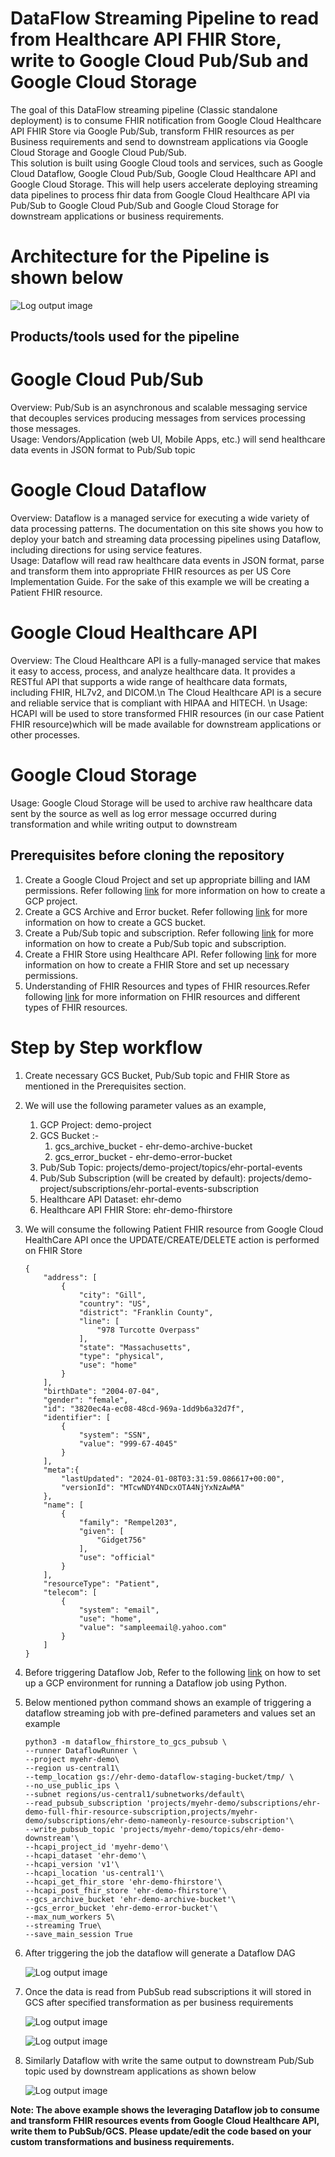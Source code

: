# DataFlow Streaming Pipeline to read from Healthcare API FHIR Store, write to Google Cloud Pub/Sub and Google Cloud Storage


The goal of this DataFlow streaming pipeline (Classic standalone deployment) is to consume FHIR notification from Google Cloud Healthcare API FHIR Store via Google Pub/Sub, transform FHIR resources as per Business requirements and send to downstream applications via Google Cloud Storage and Google Cloud Pub/Sub.  
This solution is built using Google Cloud tools and services, such as Google Cloud Dataflow, Google Cloud Pub/Sub, Google Cloud Healthcare API and Google Cloud Storage.
This will help users accelerate deploying streaming data pipelines to process fhir data from Google Cloud Healthcare API via Pub/Sub to Google Cloud Pub/Sub and Google Cloud Storage for downstream applications or business requirements.


# Architecture for the Pipeline is shown below
 
 ![Log output image](./images/dataflow_architecture_fhirstore_to_gcs_pubsub.png)

## Products/tools used for the pipeline

# Google Cloud Pub/Sub
Overview: Pub/Sub is an asynchronous and scalable messaging service that decouples services producing messages from services processing those messages.  
Usage: Vendors/Application (web UI, Mobile Apps, etc.) will send healthcare data events in JSON format to Pub/Sub topic  

# Google Cloud Dataflow
Overview: Dataflow is a managed service for executing a wide variety of data processing patterns. The documentation on this site shows you how to deploy your batch and streaming data processing pipelines using Dataflow, including directions for using service features.  
Usage: Dataflow will read raw healthcare data events in JSON format, parse and transform them into appropriate FHIR resources as per US Core Implementation Guide. For the sake of this example we will be creating a Patient FHIR resource.

# Google Cloud Healthcare API 
Overview: The Cloud Healthcare API is a fully-managed service that makes it easy to access, process, and analyze healthcare data. It provides a RESTful API that supports a wide range of healthcare data formats, including FHIR, HL7v2, and DICOM.\n
The Cloud Healthcare API is a secure and reliable service that is compliant with HIPAA and HITECH. \n
Usage: HCAPI will be used to store transformed FHIR resources (in our case Patient FHIR resource)which will be made available for downstream applications or other processes.

# Google Cloud Storage
Usage: Google Cloud Storage will be used to archive raw healthcare data sent by the source as well as log error message occurred during transformation and while writing output to downstream


## Prerequisites before cloning the repository
1. Create a Google Cloud Project and set up appropriate billing and IAM permissions. Refer following [link](https://developers.google.com/workspace/guides/create-project) for more information on how to create a GCP project.
2. Create a GCS Archive and Error bucket. Refer following [link](https://cloud.google.com/storage/docs/creating-buckets) for more information on how to create a GCS bucket.
3. Create a Pub/Sub topic and subscription. Refer following [link](https://cloud.google.com/pubsub/docs/create-topic#pubsub_create_topic-Console) for more information on how to create a Pub/Sub topic and subscription.
4. Create a FHIR Store using Healthcare API. Refer following [link](https://cloud.google.com/healthcare-api/docs/how-tos/fhir#healthcare-create-fhir-store-console) for more information on how to create a FHIR Store and set up necessary permissions.
5. Understanding of FHIR Resources and types of FHIR resources.Refer following [link](https://build.fhir.org/ig/HL7/US-Core/) for more information on FHIR resources and different types of FHIR resources.


# Step by Step workflow

1. Create necessary GCS Bucket, Pub/Sub topic and FHIR Store as mentioned in the Prerequisites section.  
2. We will use the following parameter values as an example,
    1. GCP Project: demo-project  
    2. GCS Bucket :-  
        1. gcs_archive_bucket - ehr-demo-archive-bucket  
        2. gcs_error_bucket - ehr-demo-error-bucket  
    3. Pub/Sub Topic: projects/demo-project/topics/ehr-portal-events  
    4. Pub/Sub Subscription (will be created by default): projects/demo-project/subscriptions/ehr-portal-events-subscription  
    5. Healthcare API Dataset: ehr-demo  
    6. Healthcare API FHIR Store: ehr-demo-fhirstore  
3. We will consume the following Patient FHIR resource from Google Cloud HealthCare API once the UPDATE/CREATE/DELETE action is performed on FHIR Store
    ```
    {
        "address": [
            {
                "city": "Gill",
                "country": "US",
                "district": "Franklin County",
                "line": [
                    "978 Turcotte Overpass"
                ],
                "state": "Massachusetts",
                "type": "physical",
                "use": "home"
            }
        ],
        "birthDate": "2004-07-04",
        "gender": "female",
        "id": "3820ec4a-ec08-48cd-969a-1dd9b6a32d7f",
        "identifier": [
            {
                "system": "SSN",
                "value": "999-67-4045"
            }
        ],
        "meta":{
            "lastUpdated": "2024-01-08T03:31:59.086617+00:00",
            "versionId": "MTcwNDY4NDcxOTA4NjYxNzAwMA"
        },
        "name": [
            {
                "family": "Rempel203",
                "given": [
                    "Gidget756"
                ],
                "use": "official"
            }
        ],
        "resourceType": "Patient",
        "telecom": [
            {
                "system": "email",
                "use": "home",
                "value": "sampleemail@.yahoo.com"
            }
        ]
    }
    ```

4. Before triggering Dataflow Job, Refer to the following [link](https://cloud.google.com/dataflow/docs/quickstarts/create-pipeline-python) on how to set up a GCP environment for running a Dataflow job using Python.  

5. Below mentioned python command shows an example of triggering a dataflow streaming job with pre-defined parameters and values set an example  
    ```
    python3 -m dataflow_fhirstore_to_gcs_pubsub \
    --runner DataflowRunner \
    --project myehr-demo\
    --region us-central1\
    --temp_location gs://ehr-demo-dataflow-staging-bucket/tmp/ \
    --no_use_public_ips \
    --subnet regions/us-central1/subnetworks/default\
    --read_pubsub_subscription 'projects/myehr-demo/subscriptions/ehr-demo-full-fhir-resource-subscription,projects/myehr-demo/subscriptions/ehr-demo-nameonly-resource-subscription'\
    --write_pubsub_topic 'projects/myehr-demo/topics/ehr-demo-downstream'\
    --hcapi_project_id 'myehr-demo'\
    --hcapi_dataset 'ehr-demo'\
    --hcapi_version 'v1'\
    --hcapi_location 'us-central1'\
    --hcapi_get_fhir_store 'ehr-demo-fhirstore'\
    --hcapi_post_fhir_store 'ehr-demo-fhirstore'\
    --gcs_archive_bucket 'ehr-demo-archive-bucket'\
    --gcs_error_bucket 'ehr-demo-error-bucket'\
    --max_num_workers 5\
    --streaming True\
    --save_main_session True
    ```  
6. After triggering the job the dataflow will generate a Dataflow DAG

    ![Log output image](./images/dataflow_dag_fhirstore_to_gcs_pubsub.png)

7. Once the data is read from PubSub read subscriptions it will stored in GCS after specified transformation as per business requirements

    ![Log output image](./images/GCS_BUCKET_OP.png)

    ![Log output image](./images/GCS_OP.png)

8. Similarly Dataflow with write the same output to downstream Pub/Sub topic used by downstream applications as shown below

    ![Log output image](./images/PubSub_OP.png)


**Note: The above example shows the leveraging Dataflow job to consume and transform FHIR resources events from Google Cloud Healthcare API, write them to PubSub/GCS. Please update/edit the code based on your custom transformations and business requirements.**  

